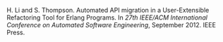 H. Li and S. Thompson.
Automated API migration in a User-Extensible Refactoring Tool for Erlang Programs.
In _27th IEEE/ACM International Conference on Automated Software Engineering_, September 2012. IEEE Press.
